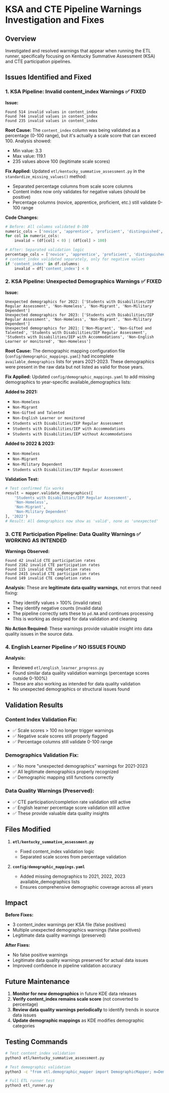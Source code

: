 # KSA and CTE Pipeline Warnings Investigation and Fixes

## Overview
Investigated and resolved warnings that appear when running the ETL runner, specifically focusing on Kentucky Summative Assessment (KSA) and CTE participation pipelines.

## Issues Identified and Fixed

### 1. KSA Pipeline: Invalid content_index Warnings ✅ FIXED

**Issue:**
```
Found 514 invalid values in content_index
Found 744 invalid values in content_index
Found 235 invalid values in content_index
```

**Root Cause:**
The `content_index` column was being validated as a percentage (0-100 range), but it's actually a scale score that can exceed 100. Analysis showed:
- Min value: 3.3
- Max value: 119.1  
- 235 values above 100 (legitimate scale scores)

**Fix Applied:**
Updated `etl/kentucky_summative_assessment.py` in the `standardize_missing_values()` method:
- Separated percentage columns from scale score columns
- Content index now only validates for negative values (should be positive)
- Percentage columns (novice, apprentice, proficient, etc.) still validate 0-100 range

**Code Changes:**
```python
# Before: All columns validated 0-100
numeric_cols = ['novice', 'apprentice', 'proficient', 'distinguished', 'proficient_distinguished', 'content_index']
for col in numeric_cols:
    invalid = (df[col] < 0) | (df[col] > 100)

# After: Separated validation logic
percentage_cols = ['novice', 'apprentice', 'proficient', 'distinguished', 'proficient_distinguished']
# content_index validated separately, only for negative values
if 'content_index' in df.columns:
    invalid = df['content_index'] < 0
```

### 2. KSA Pipeline: Unexpected Demographics Warnings ✅ FIXED

**Issue:**
```
Unexpected demographics for 2022: ['Students with Disabilities/IEP Regular Assessment', 'Non-Homeless', 'Non-Migrant', 'Non-Military Dependent']
Unexpected demographics for 2023: ['Students with Disabilities/IEP Regular Assessment', 'Non-Homeless', 'Non-Migrant', 'Non-Military Dependent']  
Unexpected demographics for 2021: ['Non-Migrant', 'Non-Gifted and Talented', 'Students with Disabilities/IEP Regular Assessment', 'Students with Disabilities/IEP with Accommodations', 'Non-English Learner or monitored', 'Non-Homeless']
```

**Root Cause:**
The demographic mapping configuration file (`config/demographic_mappings.yaml`) had incomplete `available_demographics` lists for years 2021-2023. These demographics were present in the raw data but not listed as valid for those years.

**Fix Applied:**
Updated `config/demographic_mappings.yaml` to add missing demographics to year-specific available_demographics lists:

**Added to 2021:**
- `Non-Homeless`
- `Non-Migrant` 
- `Non-Gifted and Talented`
- `Non-English Learner or monitored`
- `Students with Disabilities/IEP Regular Assessment`
- `Students with Disabilities/IEP with Accommodations`
- `Students with Disabilities/IEP without Accommodations`

**Added to 2022 & 2023:**
- `Non-Homeless`
- `Non-Migrant`
- `Non-Military Dependent`
- `Students with Disabilities/IEP Regular Assessment`

**Validation Test:**
```python
# Test confirmed fix works
result = mapper.validate_demographics([
    'Students with Disabilities/IEP Regular Assessment',
    'Non-Homeless', 
    'Non-Migrant',
    'Non-Military Dependent'
], '2022')
# Result: All demographics now show as 'valid', none as 'unexpected'
```

### 3. CTE Participation Pipeline: Data Quality Warnings ✅ WORKING AS INTENDED

**Warnings Observed:**
```
Found 42 invalid CTE participation rates
Found 2162 invalid CTE participation rates  
Found 115 invalid CTE completion rates
Found 2415 invalid CTE participation rates
Found 149 invalid CTE completion rates
```

**Analysis:**
These are **legitimate data quality warnings**, not errors that need fixing:
- They identify values > 100% (invalid rates)
- They identify negative counts (invalid data)
- The pipeline correctly sets these to `pd.NA` and continues processing
- This is working as designed for data validation and cleaning

**No Action Required:** These warnings provide valuable insight into data quality issues in the source data.

### 4. English Learner Pipeline ✅ NO ISSUES FOUND

**Analysis:**
- Reviewed `etl/english_learner_progress.py`
- Found similar data quality validation warnings (percentage scores outside 0-100%)
- These are also working as intended for data quality validation
- No unexpected demographics or structural issues found

## Validation Results

### Content Index Validation Fix:
- ✅ Scale scores > 100 no longer trigger warnings
- ✅ Negative scale scores still properly flagged
- ✅ Percentage columns still validate 0-100 range

### Demographics Validation Fix:
- ✅ No more "unexpected demographics" warnings for 2021-2023
- ✅ All legitimate demographics properly recognized
- ✅ Demographic mapping still functions correctly

### Data Quality Warnings (Preserved):
- ✅ CTE participation/completion rate validation still active
- ✅ English learner percentage score validation still active
- ✅ These provide valuable data quality insights

## Files Modified

1. **`etl/kentucky_summative_assessment.py`**
   - Fixed content_index validation logic
   - Separated scale scores from percentage validation

2. **`config/demographic_mappings.yaml`**
   - Added missing demographics to 2021, 2022, 2023 available_demographics lists
   - Ensures comprehensive demographic coverage across all years

## Impact

**Before Fixes:**
- 3 content_index warnings per KSA file (false positives)
- Multiple unexpected demographics warnings (false positives)
- Legitimate data quality warnings (preserved)

**After Fixes:**
- No false positive warnings
- Legitimate data quality warnings preserved for actual data issues
- Improved confidence in pipeline validation accuracy

## Future Maintenance

1. **Monitor for new demographics** in future KDE data releases
2. **Verify content_index remains scale score** (not converted to percentage)
3. **Review data quality warnings periodically** to identify trends in source data issues
4. **Update demographic mappings** as KDE modifies demographic categories

## Testing Commands

```bash
# Test content_index validation
python3 etl/kentucky_summative_assessment.py

# Test demographic validation  
python3 -c "from etl.demographic_mapper import DemographicMapper; m=DemographicMapper(); print(m.validate_demographics(['Non-Homeless'], '2022'))"

# Full ETL runner test
python3 etl_runner.py
```